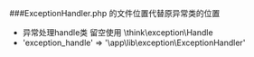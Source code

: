 ###ExceptionHandler.php 的文件位置代替原异常类的位置
+ 异常处理handle类 留空使用 \think\exception\Handle
+ 'exception_handle' => '\app\lib\exception\ExceptionHandler'